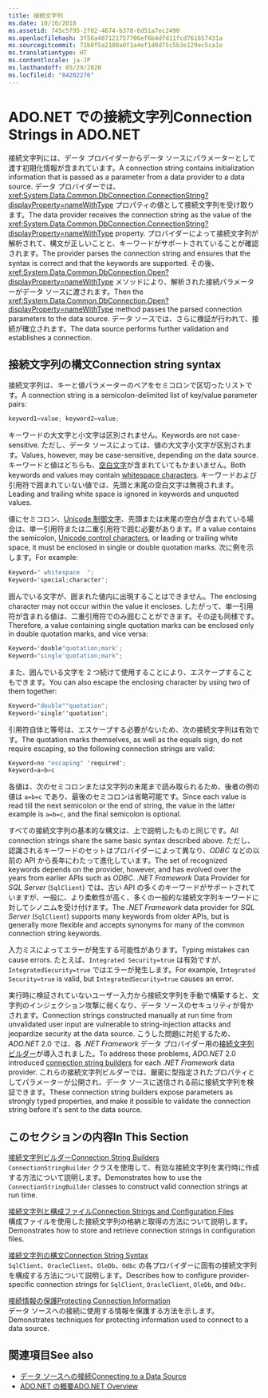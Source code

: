 ```yaml
---
title: 接続文字列
ms.date: 10/10/2018
ms.assetid: 745c5f95-2f02-4674-b378-6d51a7ec2490
ms.openlocfilehash: 3f56a487121757706ef6b4dfd11fcd761657431a
ms.sourcegitcommit: 71b8f5a2108a0f1a4ef1d8d75c5b3e129ec5ca1e
ms.translationtype: HT
ms.contentlocale: ja-JP
ms.lasthandoff: 05/29/2020
ms.locfileid: "84202276"
---
```

# <a name="connection-strings-in-adonet"></a><span data-ttu-id="df758-102">ADO.NET での接続文字列</span><span class="sxs-lookup"><span data-stu-id="df758-102">Connection Strings in ADO.NET</span></span>

<span data-ttu-id="df758-103">接続文字列には、データ プロバイダーからデータ ソースにパラメーターとして渡す初期化情報が含まれています。</span><span class="sxs-lookup"><span data-stu-id="df758-103">A connection string contains initialization information that is passed as a parameter from a data provider to a data source.</span></span> <span data-ttu-id="df758-104">データ プロバイダーでは、<xref:System.Data.Common.DbConnection.ConnectionString?displayProperty=nameWithType> プロパティの値として接続文字列を受け取ります。</span><span class="sxs-lookup"><span data-stu-id="df758-104">The data provider receives the connection string as the value of the <xref:System.Data.Common.DbConnection.ConnectionString?displayProperty=nameWithType> property.</span></span> <span data-ttu-id="df758-105">プロバイダーによって接続文字列が解析されて、構文が正しいことと、キーワードがサポートされていることが確認されます。</span><span class="sxs-lookup"><span data-stu-id="df758-105">The provider parses the connection string and ensures that the syntax is correct and that the keywords are supported.</span></span> <span data-ttu-id="df758-106">その後、<xref:System.Data.Common.DbConnection.Open?displayProperty=nameWithType> メソッドにより、解析された接続パラメーターがデータ ソースに渡されます。</span><span class="sxs-lookup"><span data-stu-id="df758-106">Then the <xref:System.Data.Common.DbConnection.Open?displayProperty=nameWithType> method passes the parsed connection parameters to the data source.</span></span> <span data-ttu-id="df758-107">データ ソースでは、さらに検証が行われて、接続が確立されます。</span><span class="sxs-lookup"><span data-stu-id="df758-107">The data source performs further validation and establishes a connection.</span></span>

## <a name="connection-string-syntax"></a><span data-ttu-id="df758-108">接続文字列の構文</span><span class="sxs-lookup"><span data-stu-id="df758-108">Connection string syntax</span></span>

<span data-ttu-id="df758-109">接続文字列は、キーと値パラメーターのペアをセミコロンで区切ったリストです。</span><span class="sxs-lookup"><span data-stu-id="df758-109">A connection string is a semicolon-delimited list of key/value parameter pairs:</span></span>

```csharp
keyword1=value; keyword2=value;
```

<span data-ttu-id="df758-110">キーワードの大文字と小文字は区別されません。</span><span class="sxs-lookup"><span data-stu-id="df758-110">Keywords are not case-sensitive.</span></span> <span data-ttu-id="df758-111">ただし、データ ソースによっては、値の大文字小文字が区別されます。</span><span class="sxs-lookup"><span data-stu-id="df758-111">Values, however, may be case-sensitive, depending on the data source.</span></span> <span data-ttu-id="df758-112">キーワードと値はどちらも、[空白文字](https://en.wikipedia.org/wiki/Whitespace_character#Unicode)が含まれていてもかまいません。</span><span class="sxs-lookup"><span data-stu-id="df758-112">Both keywords and values may contain [whitespace characters](https://en.wikipedia.org/wiki/Whitespace_character#Unicode).</span></span> <span data-ttu-id="df758-113">キーワードおよび引用符で囲まれていない値では、先頭と末尾の空白文字は無視されます。</span><span class="sxs-lookup"><span data-stu-id="df758-113">Leading and trailing white space is ignored in keywords and unquoted values.</span></span>

<span data-ttu-id="df758-114">値にセミコロン、[Unicode 制御文字](https://en.wikipedia.org/wiki/Unicode_control_characters)、先頭または末尾の空白が含まれている場合は、単一引用符または二重引用符で囲む必要があります。</span><span class="sxs-lookup"><span data-stu-id="df758-114">If a value contains the semicolon, [Unicode control characters](https://en.wikipedia.org/wiki/Unicode_control_characters), or leading or trailing white space, it must be enclosed in single or double quotation marks.</span></span> <span data-ttu-id="df758-115">次に例を示します。</span><span class="sxs-lookup"><span data-stu-id="df758-115">For example:</span></span>

```csharp
Keyword=" whitespace  ";
Keyword='special;character';
```

<span data-ttu-id="df758-116">囲んでいる文字が、囲まれた値内に出現することはできません。</span><span class="sxs-lookup"><span data-stu-id="df758-116">The enclosing character may not occur within the value it encloses.</span></span> <span data-ttu-id="df758-117">したがって、単一引用符が含まれる値は、二重引用符でのみ囲むことができます。その逆も同様です。</span><span class="sxs-lookup"><span data-stu-id="df758-117">Therefore, a value containing single quotation marks can be enclosed only in double quotation marks, and vice versa:</span></span>

```csharp
Keyword='double"quotation;mark';
Keyword="single'quotation;mark";
```

<span data-ttu-id="df758-118">また、囲んでいる文字を 2 つ続けて使用することにより、エスケープすることもできます。</span><span class="sxs-lookup"><span data-stu-id="df758-118">You can also escape the enclosing character by using two of them together:</span></span>

```csharp
Keyword="double""quotation";
Keyword='single''quotation';
```

<span data-ttu-id="df758-119">引用符自体と等号は、エスケープする必要がないため、次の接続文字列は有効です。</span><span class="sxs-lookup"><span data-stu-id="df758-119">The quotation marks themselves, as well as the equals sign, do not require escaping, so the following connection strings are valid:</span></span>

```csharp
Keyword=no "escaping" 'required';
Keyword=a=b=c
```

<span data-ttu-id="df758-120">各値は、次のセミコロンまたは文字列の末尾まで読み取られるため、後者の例の値は `a=b=c` であり、最後のセミコロンは省略可能です。</span><span class="sxs-lookup"><span data-stu-id="df758-120">Since each value is read till the next semicolon or the end of string, the value in the latter example is `a=b=c`, and the final semicolon is optional.</span></span>

<span data-ttu-id="df758-121">すべての接続文字列の基本的な構文は、上で説明したものと同じです。</span><span class="sxs-lookup"><span data-stu-id="df758-121">All connection strings share the same basic syntax described above.</span></span> <span data-ttu-id="df758-122">ただし、認識されるキーワードのセットはプロバイダーによって異なり、*ODBC* などの以前の API から長年にわたって進化しています。</span><span class="sxs-lookup"><span data-stu-id="df758-122">The set of recognized keywords depends on the provider, however, and has evolved over the years from earlier APIs such as *ODBC*.</span></span> <span data-ttu-id="df758-123">*.NET Framework* Data Provider for *SQL Server* (`SqlClient`) では、古い API の多くのキーワードがサポートされていますが、一般に、より柔軟性が高く、多くの一般的な接続文字列キーワードに対してシノニムを受け付けます。</span><span class="sxs-lookup"><span data-stu-id="df758-123">The *.NET Framework* data provider for *SQL Server* (`SqlClient`) supports many keywords from older APIs, but is generally more flexible and accepts synonyms for many of the common connection string keywords.</span></span>

<span data-ttu-id="df758-124">入力ミスによってエラーが発生する可能性があります。</span><span class="sxs-lookup"><span data-stu-id="df758-124">Typing mistakes can cause errors.</span></span> <span data-ttu-id="df758-125">たとえば、`Integrated Security=true` は有効ですが、`IntegratedSecurity=true` ではエラーが発生します。</span><span class="sxs-lookup"><span data-stu-id="df758-125">For example, `Integrated Security=true` is valid, but `IntegratedSecurity=true` causes an error.</span></span>

<span data-ttu-id="df758-126">実行時に検証されていないユーザー入力から接続文字列を手動で構築すると、文字列のインジェクション攻撃に弱くなり、データ ソースのセキュリティが脅かされます。</span><span class="sxs-lookup"><span data-stu-id="df758-126">Connection strings constructed manually at run time from unvalidated user input are vulnerable to string-injection attacks and jeopardize security at the data source.</span></span> <span data-ttu-id="df758-127">こうした問題に対処するため、*ADO.NET* 2.0 では、各 *.NET Framework* データ プロバイダー用の[接続文字列ビルダー](connection-string-builders.md)が導入されました。</span><span class="sxs-lookup"><span data-stu-id="df758-127">To address these problems, *ADO.NET* 2.0 introduced [connection string builders](connection-string-builders.md) for each *.NET Framework* data provider.</span></span> <span data-ttu-id="df758-128">これらの接続文字列ビルダーでは、厳密に型指定されたプロパティとしてパラメーターが公開され、データ ソースに送信される前に接続文字列を検証できます。</span><span class="sxs-lookup"><span data-stu-id="df758-128">These connection string builders expose parameters as strongly typed properties, and make it possible to validate the connection string before it's sent to the data source.</span></span>

## <a name="in-this-section"></a><span data-ttu-id="df758-129">このセクションの内容</span><span class="sxs-lookup"><span data-stu-id="df758-129">In This Section</span></span>

<span data-ttu-id="df758-130">[接続文字列ビルダー](connection-string-builders.md)</span><span class="sxs-lookup"><span data-stu-id="df758-130">[Connection String Builders](connection-string-builders.md)</span></span>\
<span data-ttu-id="df758-131">`ConnectionStringBuilder` クラスを使用して、有効な接続文字列を実行時に作成する方法について説明します。</span><span class="sxs-lookup"><span data-stu-id="df758-131">Demonstrates how to use the `ConnectionStringBuilder` classes to construct valid connection strings at run time.</span></span>

<span data-ttu-id="df758-132">[接続文字列と構成ファイル](connection-strings-and-configuration-files.md)</span><span class="sxs-lookup"><span data-stu-id="df758-132">[Connection Strings and Configuration Files](connection-strings-and-configuration-files.md)</span></span>\
<span data-ttu-id="df758-133">構成ファイルを使用した接続文字列の格納と取得の方法について説明します。</span><span class="sxs-lookup"><span data-stu-id="df758-133">Demonstrates how to store and retrieve connection strings in configuration files.</span></span>

<span data-ttu-id="df758-134">[接続文字列の構文](connection-string-syntax.md)</span><span class="sxs-lookup"><span data-stu-id="df758-134">[Connection String Syntax](connection-string-syntax.md)</span></span>\
<span data-ttu-id="df758-135">`SqlClient`、`OracleClient`、`OleDb`、`Odbc` の各プロバイダーに固有の接続文字列を構成する方法について説明します。</span><span class="sxs-lookup"><span data-stu-id="df758-135">Describes how to configure provider-specific connection strings for `SqlClient`, `OracleClient`, `OleDb`, and `Odbc`.</span></span>

<span data-ttu-id="df758-136">[接続情報の保護](protecting-connection-information.md)</span><span class="sxs-lookup"><span data-stu-id="df758-136">[Protecting Connection Information](protecting-connection-information.md)</span></span>\
<span data-ttu-id="df758-137">データ ソースへの接続に使用する情報を保護する方法を示します。</span><span class="sxs-lookup"><span data-stu-id="df758-137">Demonstrates techniques for protecting information used to connect to a data source.</span></span>

## <a name="see-also"></a><span data-ttu-id="df758-138">関連項目</span><span class="sxs-lookup"><span data-stu-id="df758-138">See also</span></span>

- [<span data-ttu-id="df758-139">データ ソースへの接続</span><span class="sxs-lookup"><span data-stu-id="df758-139">Connecting to a Data Source</span></span>](/cpp/data/odbc/connecting-to-a-data-source)
- [<span data-ttu-id="df758-140">ADO.NET の概要</span><span class="sxs-lookup"><span data-stu-id="df758-140">ADO.NET Overview</span></span>](ado-net-overview.md)
